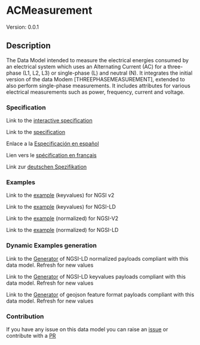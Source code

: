 # ACMeasurement
Version: 0.0.1

## Description 

The Data Model intended to measure the electrical energies consumed by an electrical system which uses an Alternating Current (AC) for a three-phase (L1, L2, L3) or single-phase (L) and neutral (N). It integrates the initial version of the data Modem [THREEPHASEMEASUREMENT], extended to also perform single-phase measurements. It includes attributes for various electrical measurements such as power, frequency, current and voltage.
### Specification

Link to the [interactive specification](https://swagger.lab.fiware.org/?url=https://raw.githubusercontent.com/smart-data-models/dataModel.Energy/master/ACMeasurement/swagger.yaml)

Link to the [specification](https://github.com/smart-data-models/dataModel.Energy/blob/master/ACMeasurement/doc/spec.md)

Enlace a la [Especificación en español](https://github.com/smart-data-models/dataModel.Energy/blob/master/ACMeasurement/doc/spec_ES.md)

Lien vers le [spécification en français](https://github.com/smart-data-models/dataModel.Energy/blob/master/ACMeasurement/doc/spec_FR.md)

Link zur [deutschen Spezifikation](https://github.com/smart-data-models/dataModel.Energy/blob/master/ACMeasurement/doc/spec_DE.md)
### Examples

Link to the [example](https://github.com/smart-data-models/dataModel.Energy/blob/master/ACMeasurement/examples/example.json) (keyvalues) for NGSI v2

Link to the [example](https://github.com/smart-data-models/dataModel.Energy/blob/master/ACMeasurement/examples/example.jsonld) (keyvalues) for NGSI-LD

Link to the [example](https://github.com/smart-data-models/dataModel.Energy/blob/master/ACMeasurement/examples/example-normalized.json) (normalized) for NGSI-V2

Link to the [example](https://github.com/smart-data-models/dataModel.Energy/blob/master/ACMeasurement/examples/example-normalized.jsonld) (normalized) for NGSI-LD
### Dynamic Examples generation

Link to the [Generator](https://smartdatamodels.org/extra/ngsi-ld_generator.php?schemaUrl=https://raw.githubusercontent.com/smart-data-models/dataModel.Energy/master/ACMeasurement/schema.json&email=info@smartdatamodels.org) of NGSI-LD normalized payloads compliant with this data model. Refresh for new values

Link to the [Generator](https://smartdatamodels.org/extra/ngsi-ld_generator_keyvalues.php?schemaUrl=https://raw.githubusercontent.com/smart-data-models/dataModel.Energy/master/ACMeasurement/schema.json&email=info@smartdatamodels.org) of NGSI-LD keyvalues payloads compliant with this data model. Refresh for new values

Link to the [Generator](https://smartdatamodels.org/extra/geojson_features_generator_v1.0.php?schemaUrl=https://raw.githubusercontent.com/smart-data-models/dataModel.Energy/master/ACMeasurement/schema.json&email=info@smartdatamodels.org) of geojson feature format payloads compliant with this data model. Refresh for new values
### Contribution

 If you have any issue on this data model you can raise an [issue](https://github.com/smart-data-models/dataModel.Energy/issues)  or contribute with a [PR](https://github.com/smart-data-models/dataModel.Energy/pulls)